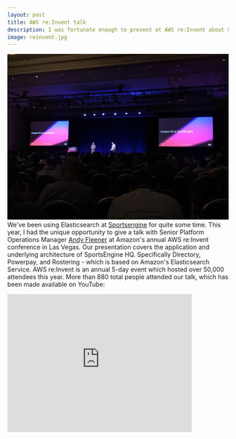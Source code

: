 ```yaml
---
layout: post
title: AWS re:Invent talk
description: I was fortunate enough to present at AWS re:Invent about SportsEngine's use of Amazon's Elasticsearch Service to power several of our backend applications. You can see it entirely here.
image: reinvent.jpg
---
```


<span class="image right"><img src="/assets/images/reinvent.jpg" alt="" /></span>
We've been using Elasticsearch at [Sportsengine](https://www.sportsengine.com) for quite some time. This year, I had the unique opportunity to give a talk with Senior Platform Operations Manager [Andy Fleener](https://twitter.com/andy.fleener) at Amazon's annual AWS re:Invent conference in Las Vegas. Our presentation covers the application and underlying architecture of SportsEngine HQ. Specifically Directory, Powerpay, and Rostering - which is based on Amazon's Elasticsearch Service. AWS re:Invent is an annual 5-day event which hosted over 50,000 attendees this year. More than 880 total people attended our talk, which has been made available on YouTube:

<iframe width="420" height="315" src="https://www.youtube.com/embed/95kQkS51VnU" frameborder="0" allowfullscreen></iframe>
